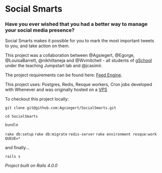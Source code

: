 # Social Smarts

### Have you ever wished that you had a better way to manage your social media presence?

Social Smarts makes it possible for you to mark the most important tweets to you, and take action on them.

This project was a collaboration between @Agsiegert, @Egorge, @LouisaBarrett, @nikhiltaneja and @Wvmitchell -
all students of [gSchool](http://gschool.it) under the teaching Jumpstart lab and @jcasimir.

The project requirements can be found here: [Feed Engine](http://tutorials.jumpstartlab.com/projects/feed_engine/feed_engine.html).

This project uses: Postgres, Redis, Resque workers, Cron jobs developed with Whenever and was originally hosted on a [VPS](http://192.241.152.77)

To checkout this project locally:

`git clone git@github.com:Agsiegert/SocialSmarts.git`

`cd SocialSmarts`

`bundle`

`rake db:setup`
`rake db:migrate`
`redis-server`
`rake environment resque:work QUEUE=*`

and finally...

`rails s`

*Project built on Rails 4.0.0*


